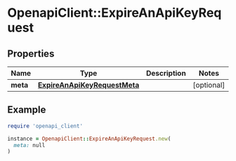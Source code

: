 # OpenapiClient::ExpireAnApiKeyRequest

## Properties

| Name | Type | Description | Notes |
| ---- | ---- | ----------- | ----- |
| **meta** | [**ExpireAnApiKeyRequestMeta**](ExpireAnApiKeyRequestMeta.md) |  | [optional] |

## Example

```ruby
require 'openapi_client'

instance = OpenapiClient::ExpireAnApiKeyRequest.new(
  meta: null
)
```

